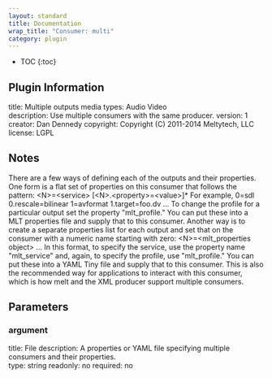 ```yaml
---
layout: standard
title: Documentation
wrap_title: "Consumer: multi"
category: plugin
---
```

* TOC
{:toc}

## Plugin Information

title: Multiple outputs
media types:
Audio  Video  
description: Use multiple consumers with the same producer.
version: 1
creator: Dan Dennedy
copyright: Copyright (C) 2011-2014 Meltytech, LLC  
license: LGPL  

## Notes

There are a few ways of defining each of the outputs and their properties.
One form is a flat set of properties on this consumer that follows the pattern:
&lt;N&gt;=&lt;service&gt; [&lt;N&gt;.&lt;property&gt;=&lt;value&gt;]*
For example, 0=sdl 0.rescale=bilinear 1=avformat 1.target=foo.dv ...
To change the profile for a particular output set the property &quot;mlt_profile.&quot;
You can put these into a MLT properties file and supply that to this consumer.
Another way is to create a separate properties list for each output and set
that on the consumer with a numeric name starting with zero:
&lt;N&gt;=&lt;mlt_properties object&gt; ...
In this format, to specify the service, use the property name &quot;mlt_service&quot;
and, again, to specify the profile, use &quot;mlt_profile.&quot;
You can put these into a YAML Tiny file and supply that to this consumer.
This is also the recommended way for applications to interact with this
consumer, which is how melt and the XML producer support multiple consumers.


## Parameters

### argument

title: File  description:
A properties or YAML file specifying multiple consumers and their properties.  
type: string
readonly: no
required: no

